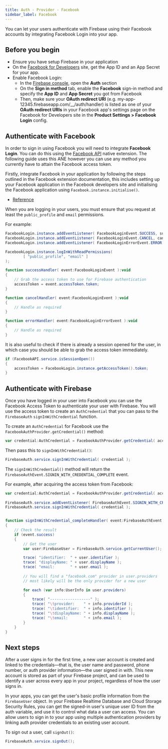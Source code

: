 ```yaml
---
title: Auth - Provider - Facebook
sidebar_label: Facebook
---
```


You can let your users authenticate with Firebase using their Facebook accounts by integrating Facebook Login into your app.

## Before you begin

- Ensure you have setup Firebase in your application
- On the [Facebook for Developers](https://developers.facebook.com/) site, get the App ID and an App Secret for your app. 
- Enable Facebook Login: 
  - In the [Firebase console](https://console.firebase.google.com/?authuser=0), open the **Auth** section
  - On the **Sign in method** tab, enable the **Facebook** sign-in method and specify the **App ID** and **App Secret** you got from Facebook
  - Then, make sure your **OAuth redirect URI** (e.g. my-app-12345.firebaseapp.com/__/auth/handler) is listed as one of your **OAuth redirect URIs** in your Facebook app's settings page on the Facebook for Developers site in the **Product Settings > Facebook Login** config.



## Authenticate with Facebook

In order to sign in using Facebook you will need to integrate **Facebook Login**. You can do this using the [Facebook API](https://airnativeextensions.com/extension/com.distriqt.FacebookAPI) native extension. The following guide uses this ANE however you can use any method you currently have to attain the Facebook access token.


Firstly, integrate Facebook in your application by following the steps outlined in the Facebook extension documentation, this includes setting up your Facebook application in the Facebook developers site and initialising the Facebook application using `Facebook.instance.initialise()`. 

- [Reference](https://docs.airnativeextensions.com/docs/facebookapi/core/overview)

When you are logging in your users, you must ensure that you request at least the `public_profile` and `email` permissions. 

For example:

```actionscript
FacebookLogin.instance.addEventListener( FacebookLoginEvent.SUCCESS, successHandler );
FacebookLogin.instance.addEventListener( FacebookLoginEvent.CANCEL, cancelHandler );
FacebookLogin.instance.addEventListener( FacebookLoginErrorEvent.ERROR, errorHandler );

FacebookLogin.instance.logInWithReadPermissions(
        [ "public_profile", "email" ]
);

function successHandler( event:FacebookLoginEvent ):void
{
    // Grab the access token to use for Firebase authentication
    accessToken = event.accessToken.token;
}

function cancelHandler( event:FacebookLoginEvent ):void
{
    // Handle as required
}

function errorHandler( event:FacebookLoginErrorEvent ):void
{
    // Handle as required
}
```				


It is also useful to check if there is already a session opened for the user, in which case you should be able to grab the access token immediately.

```actionscript
if (FacebookAPI.service.isSessionOpen())
{
    accessToken = FacebookLogin.instance.getAccessToken().token;
}
```




## Authenticate with Firebase

Once you have logged in your user into Facebook you can use the Facebook Access Token to authenticate your user with Firebase. You will use the access token to create an `AuthCredential` that you can pass to the `FirebaseAuth` `signInWithCredential` function.

To create an `AuthCredential` for Facebook use the `FacebookAuthProvider.getCredential()` method:

```actionscript
var credential:AuthCredential = FacebookAuthProvider.getCredential( accessToken ); 
```

Then pass this to `signInWithCredential()`:

```actionscript
FirebaseAuth.service.signInWithCredential( credential );
```

The `signInWithCredential()` method will return the `FirebaseAuthEvent.SIGNIN_WITH_CREDENTIAL_COMPLETE` event.

For example, after acquiring the access token from Facebook:

```actionscript
var credential:AuthCredential = FacebookAuthProvider.getCredential( accessToken );
			
FirebaseAuth.service.addEventListener( FirebaseAuthEvent.SIGNIN_WITH_CREDENTIAL_COMPLETE, signInWithCredential_completeHandler );
FirebaseAuth.service.signInWithCredential( credential );


function signInWithCredential_completeHandler( event:FirebaseAuthEvent ):void 
{
    // Check the result
    if (event.success)
    {
        // Get the user
        var user:FirebaseUser = FirebaseAuth.service.getCurrentUser();

        trace( "identifier:  " + user.identifier );
        trace( "displayName: " + user.displayName );
        trace( "email:       " + user.email );
        
        // You will find a "facebook.com" provider in user.providers 
        // most likely will be the only provider for a new user

        for each (var info:UserInfo in user.providers)
        {
            trace( "------------------" );
            trace( "\tprovider:    " + info.providerId );
            trace( "\tidentifier:  " + info.identifier );
            trace( "\tdisplayName: " + info.displayName );
            trace( "\temail:       " + info.email );
        }
    }
}
```


## Next steps

After a user signs in for the first time, a new user account is created and linked to the credentials—that is, the user name and password, phone number, or auth provider information—the user signed in with. This new account is stored as part of your Firebase project, and can be used to identify a user across every app in your project, regardless of how the user signs in.

In your apps, you can get the user's basic profile information from the `FirebaseUser` object. 
In your Firebase Realtime Database and Cloud Storage Security Rules, you can get the signed-in 
user's unique user ID from the auth variable, and use it to control what data a user can access.
You can allow users to sign in to your app using multiple authentication providers by linking 
auth provider credentials to an existing user account.

To sign out a user, call `signOut()`:

```actionscript
FirebaseAuth.service.signOut();
```